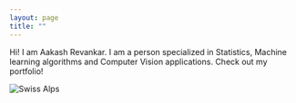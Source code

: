 ```yaml
---
layout: page
title: ""
---
```


Hi! I am Aakash Revankar. I am a person specialized in Statistics, Machine learning algorithms and Computer Vision applications. Check out my portfolio!

![Swiss Alps](https://user-images.githubusercontent.com/4943215/55412536-edbba180-5567-11e9-9c70-6d33bca3f8ed.jpg)

